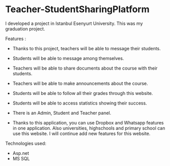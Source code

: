 # Teacher-StudentSharingPlatform

I developed a project in Istanbul Esenyurt University. This was my graduation project.

Features :
* Thanks to this project, teachers will be able to message their students.
* Students will be able to message among themselves. 
* Teachers will be able to share documents about the course with their students. 
* Teachers will be able to make announcements about the course. 
* Students will be able to follow all their grades through this website. 
* Students will be able to access statistics showing their success.
* There is an Admin, Student and Teacher panel. 

* Thanks to this application, you can use Dropbox and Whatsapp features in one application. Also universities, highschools and primary school can use this website. I will continue add new features for this website.

Technologies used:
* Asp.net
* MS SQL
